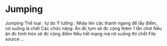 # Jumping
Jumping
Thể loại : tự do
Ý tưởng : Nhảy lên các thanh ngang để lấy điểm, rơi xuống là chết
Các chức năng:
Ăn đc tym sẽ đc cộng thêm 1 lần chơi
Nếu ăn đc hình tròn sẽ đc cộng điểm
Nếu hết mạng mà rơi xuống thì chết
File source ...
